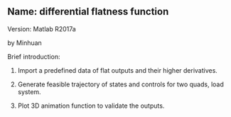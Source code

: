 ## Name: differential flatness function

Version: Matlab R2017a

by Minhuan

Brief introduction:

1. Import a predefined data of flat outputs and their higher derivatives.

2. Generate feasible trajectory of states and controls for two quads, load system.

3. Plot 3D animation function to validate the outputs.
